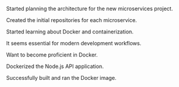 Started planning the architecture for the new microservices project.

Created the initial repositories for each microservice.

Started learning about Docker and containerization.

It seems essential for modern development workflows.

Want to become proficient in Docker.

Dockerized the Node.js API application.

Successfully built and ran the Docker image.
